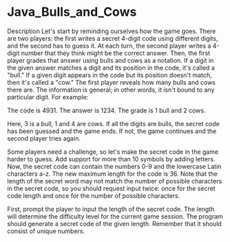 # Java_Bulls_and_Cows
Description
Let's start by reminding ourselves how the game goes. There are two players: the first writes a secret 4-digit code using different digits, and the second has to guess it. At each turn, the second player writes a 4-digit number that they think might be the correct answer. Then, the first player grades that answer using bulls and cows as a notation. If a digit in the given answer matches a digit and its position in the code, it's called a "bull." If a given digit appears in the code but its position doesn't match, then it's called a "cow." The first player reveals how many bulls and cows there are. The information is general; in other words, it isn't bound to any particular digit. For example:

The code is 4931.
The answer is 1234.
The grade is 1 bull and 2 cows.

Here, 3 is a bull, 1 and 4 are cows. If all the digits are bulls, the secret code has been guessed and the game ends. If not, the game continues and the second player tries again.

Some players need a challenge, so let's make the secret code in the game harder to guess. Add support for more than 10 symbols by adding letters. Now, the secret code can contain the numbers 0-9 and the lowercase Latin characters a-z. The new maximum length for the code is 36. Note that the length of the secret word may not match the number of possible characters in the secret code, so you should request input twice: once for the secret code length and once for the number of possible characters.

First, prompt the player to input the length of the secret code. The length will determine the difficulty level for the current game session. The program should generate a secret code of the given length. Remember that it should consist of unique numbers.
